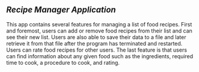 <h2><em>Recipe Manager Application</em></h2>

This app contains several features for managing a list of food recipes. First and foremost, users can add or remove food recipes from their list and can see their new list. Users are also able to save their data to a file and later retrieve it from that file after the program has terminated and restarted. Users can rate food recipes for other users. The last feature is that users can find information about any given food such as the ingredients, required time to cook, a procedure to cook, and rating.






